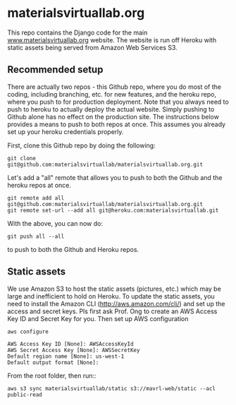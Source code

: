 materialsvirtuallab.org
=======================

This repo contains the Django code for the main www.materialsvirtuallab.org
website. The website is run off Heroku with static assets being served from Amazon Web Services S3.

Recommended setup
-----------------

There are actually two repos - this Github repo, where you do most of the coding, including branching, etc. for new features, and the heroku repo, where you push to for production deployment. Note that you always need to push to heroku to actually deploy the actual website. Simply pushing to Github alone has no effect on the production site. The instructions below provides a means to push to both repos at once. This assumes you already set up your heroku credentials properly.

First, clone this Github repo by doing the following:

    git clone git@github.com:materialsvirtuallab/materialsvirtuallab.org.git

Let's add a "all" remote that allows you to push to both the Github and the heroku repos at once.

    git remote add all git@github.com:materialsvirtuallab/materialsvirtuallab.org.git
    git remote set-url --add all git@heroku.com:materialsvirtuallab.git

With the above, you can now do:

    git push all --all

to push to both the Github and Heroku repos.

Static assets
-------------

We use Amazon S3 to host the static assets (pictures, 
etc.) which may be large and inefficient to hold on Heroku. To update the 
static assets, you need to install the Amazon CLI (http://aws.amazon.com/cli/)
and set up the access and secret keys. 
Pls first ask Prof. Ong to create an AWS Access Key ID and Secret Key for you. 
Then set up AWS configuration
    
    aws configure
    
    AWS Access Key ID [None]: AWSAccessKeyId
    AWS Secret Access Key [None]: AWSSecretKey 
    Default region name [None]: us-west-1 
    Default output format [None]: 
  
From the root folder, then run::

    aws s3 sync materialsvirtuallab/static s3://mavrl-web/static --acl public-read

